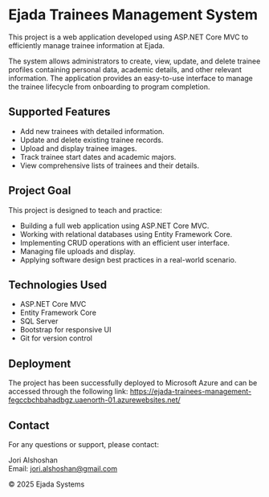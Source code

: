 # Ejada Trainees Management System

This project is a web application developed using ASP.NET Core MVC to efficiently manage trainee information at Ejada.

The system allows administrators to create, view, update, and delete trainee profiles containing personal data, academic details, and other relevant information. The application provides an easy-to-use interface to manage the trainee lifecycle from onboarding to program completion.

## Supported Features
- Add new trainees with detailed information.
- Update and delete existing trainee records.
- Upload and display trainee images.
- Track trainee start dates and academic majors.
- View comprehensive lists of trainees and their details.

## Project Goal
This project is designed to teach and practice:
- Building a full web application using ASP.NET Core MVC.
- Working with relational databases using Entity Framework Core.
- Implementing CRUD operations with an efficient user interface.
- Managing file uploads and display.
- Applying software design best practices in a real-world scenario.

## Technologies Used
- ASP.NET Core MVC
- Entity Framework Core
- SQL Server
- Bootstrap for responsive UI
- Git for version control

## Deployment
The project has been successfully deployed to Microsoft Azure and can be accessed through the following link:
https://ejada-trainees-management-fegccbchbahadbgz.uaenorth-01.azurewebsites.net/

## Contact
For any questions or support, please contact:

Jori Alshoshan  
Email: jori.alshoshan@gmail.com  

© 2025 Ejada Systems
